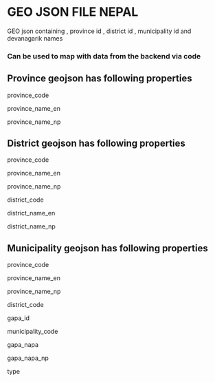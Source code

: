 # GEO JSON FILE NEPAL
GEO json containing , province id , district id , municipality id and devanagarik names



### Can be used to map with data from the backend via code

## Province geojson has following properties

province_code

province_name_en

province_name_np


## District geojson has following properties

province_code

province_name_en

province_name_np

district_code

district_name_en

district_name_np

## Municipality geojson has following properties

province_code

province_name_en

province_name_np

district_code

gapa_id

municipality_code

gapa_napa

gapa_napa_np

type
